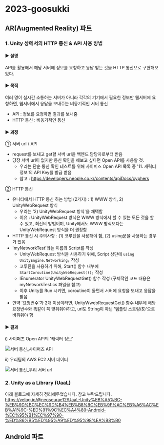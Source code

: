 # 2023-goosukki

## AR(Augmented Reality) 파트

### 1. Unity 상에서의 HTTP 통신 & API 사용 방법

#### ▶ 설명
API를 활용해서 해당 서버에 정보를 요청하고 응답 받는 것을 HTTP 통신으로 구현해보았다.

#### ▶ 목적
여러 명이 실시간 소통하는 서버가 아니라 각각의 기기에서 필요한 정보만 웹서버에 요청하면, 웹서버에서 응답을 보내주는 비동기적인 서버 통신
- API : 정보를 요청하면 결과를 보내줌
- HTTP 통신 : 비동기적인 통신

#### ▶ 과정

① 서버 url / API
- request를 보내고 get할 서버 url을 백엔드 담당자로부터 받음
- 당장 서버 url이 없지만 통신 확인을 해보고 싶다면 Open API를 사용할 것.
	- 우리는 단순 통신 확인 테스트를 위해 사이퍼즈 Open API 목록 중 '11. 캐릭터 정보'의 API Key를 발급 받음
	- 참고 : https://developers.neople.co.kr/contents/apiDocs/cyphers

② HTTP 통신
- 유니티에서 HTTP 통신 하는 방법 (2가지) : 1) WWW 방식, 2) UnityWebRequest 방식
	- 우리는 '2) UnityWebRequest 방식'을 채택함
	- 이유 :  UnityWebRequest 방식은 WWW 방식에서 할 수 있는 모든 것을 할 수 있고, 최신의 방법이며, Unity에서도 WWW 방식보다는 UnityWebRequest 방식을 더 권장함
- HTTP 통신 시 주의사항 : (1) 코루틴을 사용해야 함, (2) using문을 사용하는 경우가 있음
- 'myNetworkTest'라는 이름의 Script를 작성
	- UnityWebRequest 방식을 사용하기 위해, Script 상단에 `using UnityEngine.Networking;` 작성
	- 코루틴을 사용하기 위해, Start() 함수 내부에 `StartCoroutine(UnityWebRequest());` 작성
	- IEnumerator UnityWebRequestGet() 함수 작성 (구체적인 코드 내용은 myNetworkTest.cs 파일을 참고)
	- 이후 Unity를 Run 시키면, coroutine이 돌면서 서버에 요청을 보내고 응답을 받음
- 만약 '요청변수'가 2개 이상이라면, UnityWwebRequestGet() 함수 내부에 해당 요청변수와 똑같이 꼭 맞춰줘야하고, url도 String이 아닌 '템플릿 스트링($)'으로 바꿔줘야 함

#### ▶ 결과

i) 사이퍼즈 Open API의 '캐릭터 정보'

![서버 통신_사이퍼즈 API](https://github.com/EwhaARchive/2023-goosukki/assets/87654809/c91bcc46-3f29-440e-8ed7-8ed75d92f0aa)

ii) 우리팀의 AWS EC2 서버 데이터

![서버 통신_우리 서버 url](https://github.com/EwhaARchive/2023-goosukki/assets/87654809/0d6735ce-448a-4dd5-941f-137c318bd1f6)

### 2. Unity as a Library (UaaL)

아래 블로그에 자세히 정리해두었습니다. 참고 부탁드립니다. </br>
https://velog.io/@neoseurae12/UaaL-Unity%EB%A5%BC-%EB%9D%BC%EC%9D%B4%EB%B8%8C%EB%9F%AC%EB%A6%AC%EB%A1%9C-%ED%91%9C%EC%A4%80-Android-%EC%95%B1%EC%97%90-%ED%86%B5%ED%95%A9%ED%95%98%EA%B8%B0


## Android 파트
